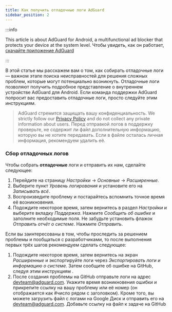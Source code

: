 ```yaml
---
title: Как получить отладочные логи AdGuard
sidebar_position: 2
---
```


:::info

This article is about AdGuard for Android, a multifunctional ad blocker that protects your device at the system level. Чтобы увидеть, как он работает, [скачайте приложение AdGuard](https://agrd.io/download-kb-adblock)

:::

В этой статье мы расскажем вам о том, как собирать отладочные логи — важном этапе поиска неисправностей для решения сложных проблем, которые могут потенциально возникнуть. Отладочные логи позволяют получить подробное представление о внутреннем устройстве AdGuard для Android. Если команда поддержки AdGuard попросит вас предоставить отладочные логи, просто следуйте этим инструкциям.

> AdGuard стремится защищать вашу конфиденциальность. We strictly follow our [Privacy Policy](https://adguard.com/en/privacy/android.html) and do not collect any private information about users. Перед отправкой логов в поддержку проверьте, не содержит ли файл дополнительную информацию, которую вы не хотите передавать. Если в файле осталась личная информация, рекомендуем удалить её.

### Сбор отладочных логов

Чтобы собрать **отладочные** логи и отправить их нам, сделайте следующее:

1. Перейдите на страницу *Настройки* → *Основные* → *Расширенные*.
1. Выберите пункт *Уровень логирования* и установите его на *Записывать всё*.
1. Воспроизведите проблему и постарайтесь вспомнить точное время её возникновения.
1. Подождите некоторое время, затем вернитесь в раздел *Настройки* и выберите вкладку *Поддержка*. Нажмите *Сообщить об ошибке* и заполните необходимые поля. Не забудьте установить флажок *Отправить отчёт о системе*. Нажмите *Отправить*.

Если вы заинтересованы в том, чтобы проследить за решением проблемы и пообщаться с разработчиками, то после выполнения первых трёх шагов рекомендуем сделать следующее:

1. Подождите некоторое время, затем вернитесь на экран *Расширенные* и экспортируйте логи через *Экспортировать логи и информацию о системе*. Затем сообщите об ошибке на GitHub, следуя этим инструкциям [](/guides/report-bugs.md).
1. После создания проблемы на GitHub отправьте логи на адрес devteam@adguard.com. Укажите время возникновения ошибки и прикрепите ссылку на вашу проблему или её номер (он отображается как #число рядом с заголовком). Кроме того, вы можете загрузить файл с логами на Google Диск и отправить его на devteam@adguard.com. Добавьте ссылку на файл к задаче на GitHub
